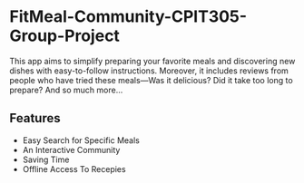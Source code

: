 # FitMeal-Community-CPIT305-Group-Project
This app aims to simplify preparing your favorite meals and discovering new dishes with easy-to-follow instructions. Moreover, it includes reviews from people who have tried these meals—Was it delicious? Did it take too long to prepare? And so much more...

## Features
- Easy Search for Specific Meals
- An Interactive Community
- Saving Time
- Offline Access To Recepies
